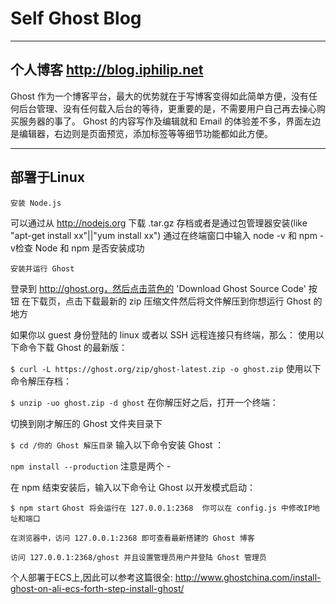 # Self Ghost Blog 
---------------------------------
个人博客 http://blog.iphilip.net
---------------------------------

Ghost 作为一个博客平台，最大的优势就在于写博客变得如此简单方便，没有任何后台管理、没有任何载入后台的等待，更重要的是，不需要用户自己再去操心购买服务器的事了。
Ghost 的内容写作及编辑就和 Email 的体验差不多，界面左边是编辑器，右边则是页面预览，添加标签等等细节功能都如此方便。

---------------------------------
部署于Linux
---------------------------------

``安装 Node.js``

可以通过从 http://nodejs.org 下载 .tar.gz 存档或者是通过包管理器安装(like "apt-get install xx"||"yum install xx")
通过在终端窗口中输入 node -v 和 npm -v检查 Node 和 npm 是否安装成功

``安装并运行 Ghost``

登录到 http://ghost.org，然后点击蓝色的 'Download Ghost Source Code' 按钮
在下载页，点击下载最新的 zip 压缩文件然后将文件解压到你想运行 Ghost 的地方

如果你以 guest 身份登陆的 linux 或者以 SSH 远程连接只有终端，那么：
使用以下命令下载 Ghost 的最新版：

```$ curl -L https://ghost.org/zip/ghost-latest.zip -o ghost.zip```
使用以下命令解压存档：

```$ unzip -uo ghost.zip -d ghost```
在你解压好之后，打开一个终端：

切换到刚才解压的 Ghost 文件夹目录下

```$ cd /你的 Ghost 解压目录```
输入以下命令安装 Ghost ：

```npm install --production```
注意是两个 -

在 npm 结束安装后，输入以下命令让 Ghost 以开发模式启动：

```$ npm start```
```Ghost 将会运行在 127.0.0.1:2368  你可以在 config.js 中修改IP地址和端口```

```在浏览器中，访问 127.0.0.1:2368 即可查看最新搭建的 Ghost 博客```

```访问 127.0.0.1:2368/ghost 并且设置管理员用户并登陆 Ghost 管理员```

个人部署于ECS上,因此可以参考这篇很全: http://www.ghostchina.com/install-ghost-on-ali-ecs-forth-step-install-ghost/
